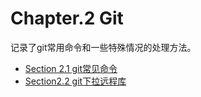 # Chapter.2 Git

记录了git常用命令和一些特殊情况的处理方法。

* [Section 2.1 git常见命令](01_git_command.md)
* [Section2.2 git下拉远程库](02_git_pull_clone.md)
